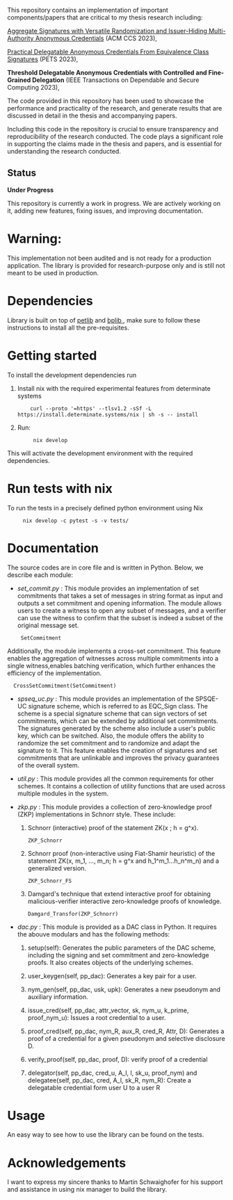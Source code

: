 This repository contains an implementation of important components/papers that are critical to my thesis research including: 

[Aggregate Signatures with Versatile Randomization and Issuer-Hiding Multi-Authority Anonymous Credentials](https://eprint.iacr.org/2023/1016) (ACM CCS 2023),

[Practical Delegatable Anonymous Credentials From Equivalence Class Signatures](https://eprint.iacr.org/2022/680) (PETS 2023),

**Threshold Delegatable Anonymous Credentials with Controlled and Fine-Grained Delegation** (IEEE Transactions on Dependable and Secure Computing 2023),

The code provided in this repository has been used to showcase the performance and practicality of the research, and generate results that are discussed in detail in the thesis and accompanying papers.

Including this code in the repository is crucial to ensure transparency and reproducibility of the research conducted. The code plays a significant role in supporting the claims made in the thesis and papers, and is essential for understanding the research conducted.

## Status

**Under Progress**

This repository is currently a work in progress. We are actively working on it, adding new features, fixing issues, and improving documentation. 

# Warning:
This implementation not been audited and is not ready for a production application. The library is provided for research-purpose only and is still not meant to be used in production.

#  Dependencies
Library is built on top of [petlib](https://github.com/gdanezis/petlib) and [bplib ](https://github.com/gdanezis/bplib), make sure to follow these instructions to install all the pre-requisites.

# Getting started
To install the development dependencies run
1. Install nix with the required experimental features from determinate systems

           curl --proto '=https' --tlsv1.2 -sSf -L https://install.determinate.systems/nix | sh -s -- install
    
2. Run: 
            
            nix develop

This will activate the development environment with the required dependencies.

# Run tests with nix

To run the tests in a precisely defined python environment using Nix 
         
         nix develop -c pytest -s -v tests/

# Documentation
The source codes are in core file  and is written in Python. Below, we describe each module:

-   *set_commit.py* : This module provides an implementation of set commitments that takes a set of messages in string format as input and outputs a set commitment and opening information. The module allows users to create a witness to open any subset of messages, and a verifier can use the witness to confirm that the subset is indeed a subset of the original message set.  

         SetCommitment

Additionally, the module implements a cross-set commitment. This feature enables the aggregation of witnesses across multiple commitments into a single witness,enables batching verification, which further enhances the efficiency of the implementation.

      CrossSetCommitment(SetCommitment)

-   *spseq_uc.py* : This module provides an implementation of the SPSQE-UC signature scheme, which is referred to as EQC_Sign class. The scheme is a special signature scheme that can sign vectors of set commitments, which can be extended by additional set commitments. The signatures generated by the scheme also include a user's public key, which can be switched. Also, the module offers the ability to randomize the set commitment and to randomize and adapt the signature to it. This feature enables the creation of signatures and set commitments that are unlinkable and improves the privacy guarantees of the overall system.

-   *util.py* : This module provides all the common requirements for other schemes. It contains a collection of utility functions that are used across multiple modules in the system. 

-   *zkp.py* : This module provides a collection of zero-knowledge proof (ZKP) implementations in Schnorr style. These include:
     1. Schnorr (interactive) proof of the statement ZK(x ; h = g^x). 
            
            ZKP_Schnorr
            
     2. Schnorr proof (non-interactive using Fiat-Shamir heuristic) of the statement ZK(x, m_1, ..., m_n; h = g^x and h_1^m_1...h_n^m_n) and a generalized version.
                  
            ZKP_Schnorr_FS
                  
      3. Damgard's technique that extend interactive proof for obtaining malicious-verifier interactive zero-knowledge proofs of knowledge.
            
            
             Damgard_Transfor(ZKP_Schnorr)  
             

- *dac.py* : This module is provided as a DAC class in Python. It requires the abouve modulars and has the following methods:

     1. setup(self): Generates the public parameters of the DAC scheme, including the signing and set commitment and zero-knowledge proofs. It also creates objects of the underlying schemes.

     2. user_keygen(self, pp_dac): Generates a key pair for a user.

     3. nym_gen(self, pp_dac, usk, upk): Generates a new pseudonym and auxiliary information.

     4. issue_cred(self, pp_dac, attr_vector, sk, nym_u, k_prime, proof_nym_u): Issues a root credential to a user.

     5. proof_cred(self, pp_dac, nym_R, aux_R, cred_R, Attr, D):
    Generates a proof of a credential for a given pseudonym and selective disclosure D.

    6. verify_proof(self, pp_dac, proof, D):  verify proof of a credential

    7. delegator(self, pp_dac, cred_u, A_l, l, sk_u, proof_nym) and delegatee(self, pp_dac, cred, A_l, sk_R, nym_R): Create a delegatable credential form user U to a user R

# Usage

An easy way to see how to use the library can be found on the tests. 

# Acknowledgements
I want to express my sincere thanks to Martin Schwaighofer for his support and assistance in using nix manager to build the library. 


